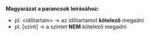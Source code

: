 **Magyarázat a parancsok leírásához:**

- pl. &lt;időtartam&gt; -> az időtartamot **kötelező** megadni
- pl. \[szint\] -> a szintet **NEM** kötelező megadni